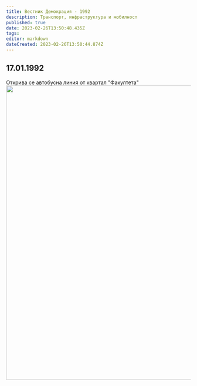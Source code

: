 ```yaml
---
title: Вестник Демокрация - 1992
description: Транспорт, инфраструктура и мобилност
published: true
date: 2023-02-26T13:50:48.435Z
tags: 
editor: markdown
dateCreated: 2023-02-26T13:50:44.874Z
---
```


## 17.01.1992
Открива се автобусна линия от квартал "Факултета"
<img src="https://lh5.googleusercontent.com/iQHgd7b_ex1qvqLUe6DAij0EM-zbuaYw-m9pWAcSWLA49FMhGB2T1wH4yVyxEBZpnn0=w2400" width="800">
